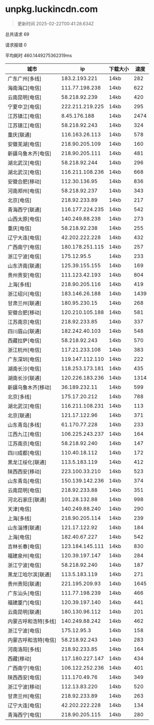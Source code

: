 
  # unpkg.luckincdn.com

  > 更新时间 2025-02-22T00:41:28.634Z
  
  总共请求 69

  请求报错 0

  平均耗时 460.1449275362319ms

|城市|ip|下载大小|速度|
|-----|----------|---|---|
|广东广州[多线]|183.2.193.221|14kb|282|
|海南海口[电信]|111.77.198.238|14kb|622|
|云南昆明[电信]|58.218.92.239|14kb|420|
|宁夏中卫[电信]|222.211.219.225|14kb|295|
|江苏镇江[电信]|8.45.176.188|14kb|2474|
|江苏镇江[电信]|58.218.92.243|14kb|324|
|重庆[联通]|116.163.26.113|14kb|578|
|安徽芜湖[电信]|218.90.205.109|14kb|160|
|新疆乌鲁木齐[电信]|218.90.205.111|14kb|481|
|湖北武汉[电信]|58.218.92.244|14kb|296|
|湖北武汉[电信]|116.211.108.236|14kb|668|
|安徽合肥[移动]|112.30.136.95|14kb|836|
|河南郑州[电信]|58.218.92.237|14kb|343|
|北京[电信]|218.92.233.89|14kb|217|
|青海西宁[联通]|116.177.224.235|14kb|542|
|山西太原[电信]|140.249.88.238|14kb|273|
|重庆[电信]|58.218.92.238|14kb|255|
|辽宁大连[电信]|42.202.222.228|14kb|432|
|广西南宁[电信]|180.178.251.115|14kb|257|
|浙江宁波[电信]|175.12.95.5|14kb|233|
|山东济南[联通]|125.39.155.155|14kb|169|
|贵州贵安[电信]|111.123.42.193|14kb|804|
|上海[多线]|218.90.205.116|14kb|419|
|浙江绍兴[电信]|183.146.26.188|14kb|1439|
|甘肃兰州[联通]|180.95.230.15|14kb|268|
|安徽合肥[移动]|120.210.105.188|14kb|581|
|江苏南京[电信]|218.92.233.85|14kb|337|
|四川眉山[联通]|182.242.40.103|14kb|548|
|西藏拉萨[电信]|58.218.92.243|14kb|570|
|浙江杭州[电信]|117.21.233.108|14kb|383|
|广东深圳[电信]|119.147.112.110|14kb|222|
|湖南长沙[电信]|118.253.173.181|14kb|435|
|湖南长沙[联通]|120.226.183.236|14kb|1314|
|新疆乌鲁木齐[移动]|36.189.232.11|14kb|599|
|北京[多线]|175.17.20.212|14kb|788|
|湖北武汉[电信]|116.211.108.231|14kb|113|
|北京[联通]|121.17.122.96|14kb|371|
|山东青岛[多线]|61.170.77.228|14kb|233|
|江西九江[电信]|106.225.243.237|14kb|164|
|江苏南京[电信]|58.218.92.240|14kb|147|
|四川成都[电信]|110.40.18.112|14kb|172|
|黑龙江绥化[联通]|113.5.183.119|14kb|412|
|陕西西安[移动]|223.100.33.210|14kb|523|
|山东青岛[电信]|150.139.142.236|14kb|374|
|云南昆明[电信]|218.92.233.88|14kb|351|
|河北石家庄[联通]|101.28.132.88|14kb|998|
|天津[电信]|140.249.88.240|14kb|290|
|上海[多线]|218.90.205.114|14kb|239|
|山东淄博[联通]|121.17.122.92|14kb|184|
|上海[电信]|182.40.67.227|14kb|542|
|吉林长春[电信]|123.184.145.111|14kb|830|
|福建泉州[电信]|120.39.197.147|14kb|284|
|浙江宁波[电信]|58.218.92.240|14kb|187|
|黑龙江哈尔滨[联通]|113.5.183.119|14kb|271|
|贵州贵阳[联通]|221.195.209.93|14kb|1645|
|广东汕头[电信]|111.77.198.239|14kb|466|
|福建厦门[电信]|120.39.197.140|14kb|441|
|云南昆明[联通]|180.130.96.112|14kb|201|
|内蒙古呼和浩特[多线]|140.249.88.242|14kb|462|
|浙江宁波[电信]|175.12.95.3|14kb|158|
|内蒙古呼和浩特[电信]|58.218.92.243|14kb|283|
|河南洛阳[多线]|218.92.233.85|14kb|164|
|西藏[移动]|117.180.227.147|14kb|434|
|广西南宁[电信]|106.122.252.236|14kb|401|
|陕西西安[电信]|111.170.49.76|14kb|349|
|浙江宁波[移动]|112.13.83.220|14kb|520|
|甘肃兰州[电信]|218.92.233.89|14kb|263|
|辽宁大连[电信]|42.202.222.228|14kb|134|
|青海西宁[电信]|218.90.205.115|14kb|280|

  